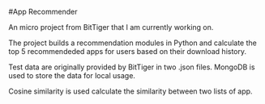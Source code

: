 #App Recommender

An micro project from BitTiger that I am currently working on. 

The project builds a recommendation modules in Python and calculate the top 5 recommendeded apps for users based on their download history.

Test data are originally provided by BitTiger in two .json files. MongoDB is used to store the data for local usage. 

Cosine similarity is used calculate the similarity between two lists of app. 


